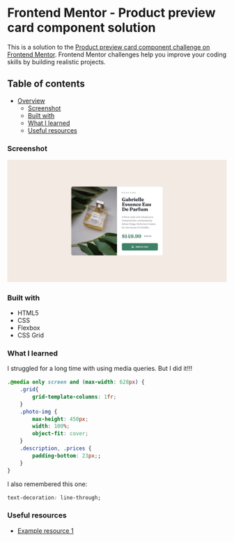 # Frontend Mentor - Product preview card component solution

This is a solution to the [Product preview card component challenge on Frontend Mentor](https://www.frontendmentor.io/challenges/product-preview-card-component-GO7UmttRfa). Frontend Mentor challenges help you improve your coding skills by building realistic projects. 

## Table of contents

- [Overview](#overview)
  - [Screenshot](#screenshot)
  - [Built with](#built-with)
  - [What I learned](#what-i-learned)
  - [Useful resources](#useful-resources)


### Screenshot

![](/product-preview-card-component-main/design/desktop-design.jpg)


### Built with

- HTML5
- CSS
- Flexbox
- CSS Grid


### What I learned

I struggled for a long time with using media queries. But I did it!!!

```css
.@media only screen and (max-width: 628px) {
    .grid{
        grid-template-columns: 1fr;
    }
    .photo-img {
        max-height: 450px;
        width: 100%;
        object-fit: cover;
    }
    .description, .prices {
        padding-bottom: 23px;;
    }
}
```
I also remembered this one:

```css
text-decoration: line-through;
```


### Useful resources

- [Example resource 1](https://www.youtube.com/watch?v=9aDqk7jUMZQ)

